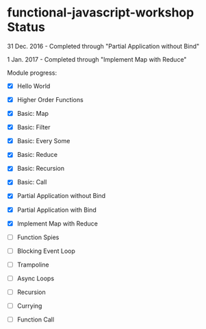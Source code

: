 # functional-javascript-workshop Status

31 Dec. 2016 - Completed through "Partial Application without Bind"

1 Jan. 2017 - Completed through "Implement Map with Reduce"

Module progress:

- [x] Hello World

- [x] Higher Order Functions

- [x] Basic: Map

- [x] Basic: Filter

- [x] Basic: Every Some

- [x] Basic: Reduce

- [x] Basic: Recursion

- [x] Basic: Call

- [x] Partial Application without Bind

- [x] Partial Application with Bind

- [x] Implement Map with Reduce

- [ ] Function Spies

- [ ] Blocking Event Loop

- [ ] Trampoline

- [ ] Async Loops

- [ ] Recursion

- [ ] Currying

- [ ] Function Call
